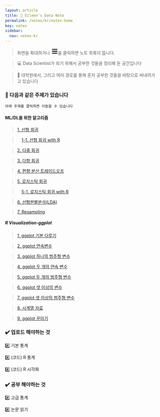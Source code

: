 ```yaml
---
layout: article
title: 📌 Eileen's Data Note
permalink: /notes/kr/notes-home
key: notes
sidebar:
  nav: notes-kr
---
```


> 화면을 확대하거나 ![Alt text](image.png)를 클릭하면 노트 목록이 뜹니다.


> 💻 Data Scientist가 되기 위해서 공부한 것들을 정리해 둔 공간입니다


> 📝 대학원에서, 그리고 여러 경로를 통해 혼자 공부한 것들을 바탕으로 써내려가고 있습니다



### 📖 다음과 같은 주제가 있습니다

```
아래 주제를 클릭하면 이동할 수 있습니다
```


#### ML/DL을 위한 알고리즘

>  [1. 선형 회귀](/algorithm/Ch01_linearReg.md) 

>  　[1-1. 선형 회귀 with R](/algorithm/Ch01_linearReg_withR.md)

>  [2. 다중 회귀](/algorithm/Ch02_multipleReg.md) 

>  [3. 다항 회귀](/algorithm/Ch03_poly) 

>  [4. 편향 분산 트레이드오프](/algorithm/Ch04_Bias-Variance-Tradeoff.md)

>  [5. 로지스틱 회귀](/algorithm/Ch05_Rogistic.md)

>  　[5-1. 로지스틱 회귀 with R](/algorithm/Ch06_classfications_R.md)

>  [6. 선형판별분석(LDA)](algorithm/Ch06_LDA.md)

>  [7. Resampling](algorithm/Ch07_resampling_R.md)

        
##### R Visualization-ggplot

> [1. ggplot 기본 다루기](R/Ch01_ggplot_1.md)

> [2. ggplot 연속변수](/R/Ch02_ggplot_2.md)

> [3. ggplot 하나의 범주형 변수](/R/Ch03_ggplot_3.md)

> [4. ggplot 두 개의 연속 변수](/R/Ch04_ggplot_4.md)

> [5. ggplot 두 개의 범주형 변수](/R/Ch05_ggplot_5.md)

> [6. ggplot 셋 이상의 변수](/R/Ch06_ggplot_6.md)

> [7. ggplot 셋 이상의 범주형 변수](/R/Ch07_ggplot_7.md)

> [8. 시계열 자료](/R/Ch08_ggplot_8.md)

> [9. ggplot 꾸미기](/R/Ch09_ggplot_9.md)

### ✔️ 업로드 해야하는 것
#️⃣ 기본 통계


#️⃣ (코드) R 통계


#️⃣ (코드) R 시각화



### ✔️ 공부 해야하는 것
#️⃣ 고급 통계


#️⃣ 논문 읽기
